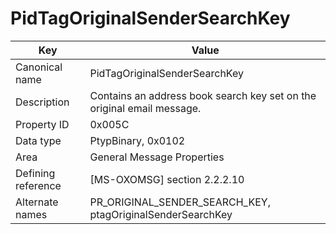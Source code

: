 # PidTagOriginalSenderSearchKey

| Key | Value |
|---|---|
| Canonical name | PidTagOriginalSenderSearchKey |
| Description | Contains an address book search key set on the original email message. |
| Property ID | 0x005C |
| Data type | PtypBinary, 0x0102 |
| Area | General Message Properties |
| Defining reference | [MS-OXOMSG] section 2.2.2.10 |
| Alternate names | PR_ORIGINAL_SENDER_SEARCH_KEY, ptagOriginalSenderSearchKey |
